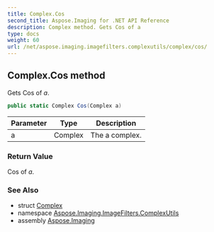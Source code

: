 ```yaml
---
title: Complex.Cos
second_title: Aspose.Imaging for .NET API Reference
description: Complex method. Gets Cos of a
type: docs
weight: 60
url: /net/aspose.imaging.imagefilters.complexutils/complex/cos/
---
```

## Complex.Cos method

Gets Cos of *a*.

```csharp
public static Complex Cos(Complex a)
```

| Parameter | Type | Description |
| --- | --- | --- |
| a | Complex | The a complex. |

### Return Value

Cos of *a*.

### See Also

* struct [Complex](../)
* namespace [Aspose.Imaging.ImageFilters.ComplexUtils](../../complex/)
* assembly [Aspose.Imaging](../../../)


